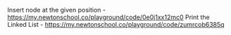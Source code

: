 Insert node at the given position - https://my.newtonschool.co/playground/code/0e0j1xx12mc0
Print the Linked List - https://my.newtonschool.co/playground/code/zumrcob6385q